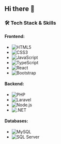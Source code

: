 ## Hi there 👋


### 🛠️ **Tech Stack & Skills**

#### **Frontend**:
- ![HTML5](https://img.shields.io/badge/-HTML5-E34F26?logo=html5&logoColor=white&style=flat-square)
- ![CSS3](https://img.shields.io/badge/-CSS3-1572B6?logo=css3&logoColor=white&style=flat-square)
- ![JavaScript](https://img.shields.io/badge/-JavaScript-F7DF1E?logo=javascript&logoColor=black&style=flat-square)
- ![TypeScript](https://img.shields.io/badge/-TypeScript-007ACC?logo=typescript&logoColor=white&style=flat-square)
- ![React](https://img.shields.io/badge/-React-61DAFB?logo=react&logoColor=black&style=flat-square)
- ![Bootstrap](https://img.shields.io/badge/-Bootstrap-7952B3?logo=bootstrap&logoColor=white&style=flat-square)

#### **Backend**:
- ![PHP](https://img.shields.io/badge/-PHP-777BB4?logo=php&logoColor=white&style=flat-square)
- ![Laravel](https://img.shields.io/badge/-Laravel-FF2D20?logo=laravel&logoColor=white&style=flat-square)
- ![Node.js](https://img.shields.io/badge/-Node.js-339933?logo=node.js&logoColor=white&style=flat-square)
- ![.NET](https://img.shields.io/badge/-.NET-512BD4?logo=dotnet&logoColor=white&style=flat-square)

#### **Databases**:
- ![MySQL](https://img.shields.io/badge/-MySQL-4479A1?logo=mysql&logoColor=white&style=flat-square)
- ![SQL Server](https://img.shields.io/badge/-SQL%20Server-CC2927?logo=microsoft-sql-server&logoColor=white&style=flat-square)



<!--
**Alevv1/Alevv1** is a ✨ _special_ ✨ repository because its `README.md` (this file) appears on your GitHub profile.

Here are some ideas to get you started:

- 🔭 I’m currently working on ...
- 🌱 I’m currently learning ...
- 👯 I’m looking to collaborate on ...
- 🤔 I’m looking for help with ...
- 💬 Ask me about ...
- 📫 How to reach me: ...
- 😄 Pronouns: ...
- ⚡ Fun fact: ...
-->
